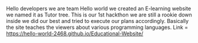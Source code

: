 Hello developers we are team Hello world we created an E-learning website we named it as Tutor tree. This is our 1st hackthon we are still a rookie down inside we did our best and tried to execute our plans accordingly. Basically the site teaches the viewers about various programming languages.
Link = https://hello-world-2468.github.io/Educational-Website/
